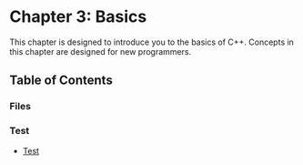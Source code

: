 # Chapter 3: Basics

This chapter is designed to introduce you to the basics of C++. Concepts in this chapter are designed for 
new programmers.

## Table of Contents

### Files



### Test

- [Test](./Test)
